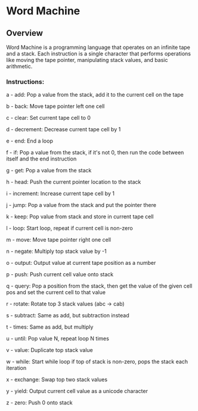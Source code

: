 # Word Machine 

## Overview

Word Machine is a programming language that operates on an infinite tape and a stack. Each instruction is a single character that performs operations like moving the tape pointer, manipulating stack values, and basic arithmetic.


### Instructions:
a - add: Pop a value from the stack, add it to the current cell on the tape

b - back: Move tape pointer left one cell

c - clear: Set current tape cell to 0

d - decrement: Decrease current tape cell by 1

e - end: End a loop

f - if: Pop a value from the stack, if it's not 0, then run the code between itself and the end instruction

g - get: Pop a value from the stack

h - head: Push the current pointer location to the stack

i - increment: Increase current tape cell by 1

j - jump: Pop a value from the stack and put the pointer there

k - keep: Pop value from stack and store in current tape cell

l - loop: Start loop, repeat if current cell is non-zero

m - move: Move tape pointer right one cell

n - negate: Multiply top stack value by -1

o - output: Output value at current tape position as a number

p - push: Push current cell value onto stack

q - query: Pop a position from the stack, then get the value of the given cell pos and set the current cell to that value

r - rotate: Rotate top 3 stack values (abc -> cab)

s - subtract: Same as add, but subtraction instead

t -  times: Same as add, but multiply

u - until: Pop value N, repeat loop N times

v - value: Duplicate top stack value

w - while: Start while loop if top of stack is non-zero, pops the stack each iteration

x - exchange: Swap top two stack values

y - yield: Output current cell value as a unicode character

z - zero: Push 0 onto stack
